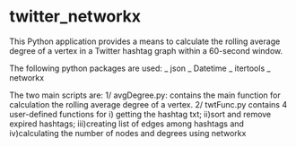 # twitter_networkx
This Python application provides a means to calculate the rolling average degree of a vertex in a Twitter hashtag graph within a 60-second window.

The following python packages are used:
_ json
_ Datetime
_ itertools
_ networkx

The two main scripts are:
1/ avgDegree.py:
  contains the main function for calculation the rolling average degree of a vertex.
2/ twtFunc.py
  contains 4 user-defined functions for i) getting the hashtag txt; ii)sort and remove expired hashtags; iii)creating list of edges among hashtags and iv)calculating the number of nodes and degrees using networkx

